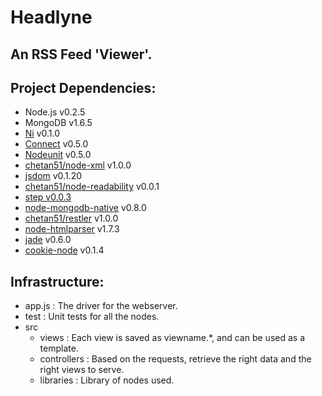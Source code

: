 # Headlyne

## An RSS Feed 'Viewer'.

## Project Dependencies:
*	Node.js v0.2.5
*	MongoDB v1.6.5
*	[Ni](https://github.com/chetan51/ni) v0.1.0
*	[Connect](https://github.com/senchalabs/connect) v0.5.0
*	[Nodeunit](https://github.com/caolan/nodeunit) v0.5.0
*	[chetan51/node-xml](https://github.com/chetan51/node-xml) v1.0.0
*	[jsdom](https://github.com/tmpvar/jsdom) v0.1.20
*	[chetan51/node-readability](https://github.com/chetan51/node-readability) v0.0.1
*	[step v0.0.3](https://github.com/creationix/step)
*	[node-mongodb-native](https://github.com/christkv/node-mongodb-native) v0.8.0
*	[chetan51/restler](https://github.com/chetan51/restler) v1.0.0
*	[node-htmlparser](https://github.com/tautologistics/node-htmlparser) v1.7.3
*	[jade](https://github.com/visionmedia/jade) v0.6.0
*	[cookie-node](https://github.com/jed/cookie-node) v0.1.4

## Infrastructure:
*	app.js                : The driver for the webserver.
*	test                  : Unit tests for all the nodes.
*	src
	*	views         : Each view is saved as viewname.\*, and can be used as a template.
	*	controllers   : Based on the requests, retrieve the right data and the right views to serve.
	*	libraries     : Library of nodes used.
